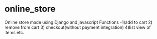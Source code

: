 # online_store
Online store made using Django and javascript
Functions -1)add to cart 2) remove from cart 3) checkout(without payment integration) 4)list view of items etc.
